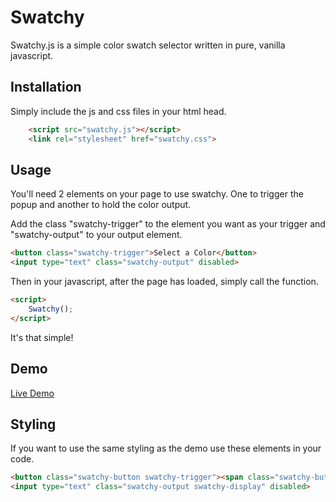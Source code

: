 # Swatchy

Swatchy.js is a simple color swatch selector written in pure, vanilla javascript. 

## Installation

Simply include the js and css files in your html head.

```html
    <script src="swatchy.js"></script>
    <link rel="stylesheet" href="swatchy.css">
```

## Usage

You'll need 2 elements on your page to use swatchy. One to trigger the popup and another to hold the color output.

Add the class "swatchy-trigger" to the element you want as your trigger and "swatchy-output" to your output element.

```html
<button class="swatchy-trigger">Select a Color</button>
<input type="text" class="swatchy-output" disabled>
```

Then in your javascript, after the page has loaded, simply call the function.

```html
<script>
    Swatchy();
</script>
```

It's that simple!

## Demo

[Live Demo](https://seanmckenzie428.github.io/swatchy.js/demo.html)


## Styling

If you want to use the same styling as the demo use these elements in your code.

```html
<button class="swatchy-button swatchy-trigger"><span class="swatchy-button-top">Select a Color</span></button>
<input type="text" class="swatchy-output swatchy-display" disabled>
```
